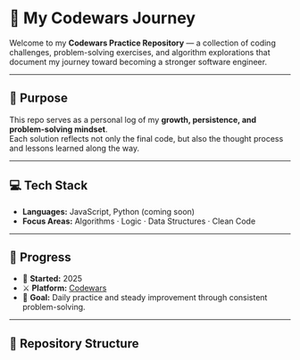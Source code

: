 # 🥋 My Codewars Journey

Welcome to my **Codewars Practice Repository** — a collection of coding challenges, problem-solving exercises, and algorithm explorations that document my journey toward becoming a stronger software engineer.

---

## 🎯 Purpose
This repo serves as a personal log of my **growth, persistence, and problem-solving mindset**.  
Each solution reflects not only the final code, but also the thought process and lessons learned along the way.

---

## 💻 Tech Stack
- **Languages:** JavaScript, Python (coming soon)
- **Focus Areas:** Algorithms · Logic · Data Structures · Clean Code

---

## 🚀 Progress
- 🎯 **Started:** 2025  
- ⚔️ **Platform:** [Codewars](https://www.codewars.com)  
- 💪 **Goal:** Daily practice and steady improvement through consistent problem-solving.  

---

## 📂 Repository Structure
